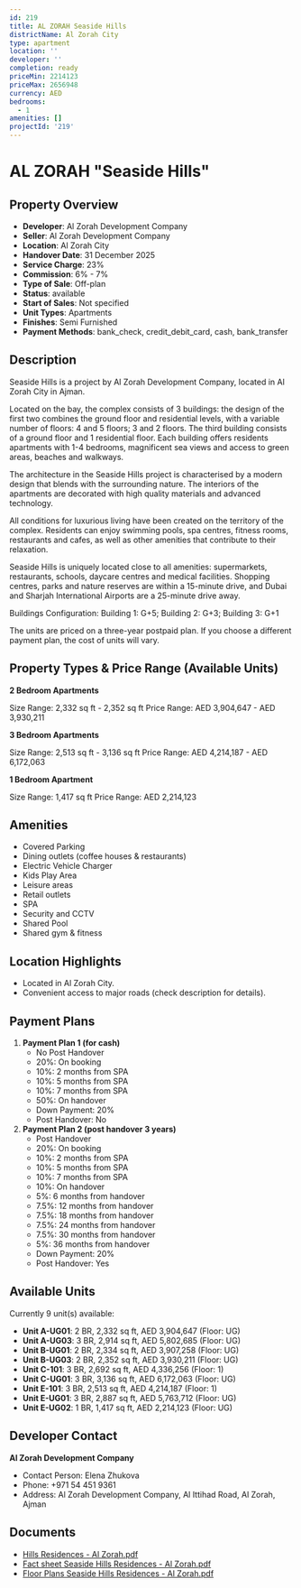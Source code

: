 ```yaml
---
id: 219
title: AL ZORAH Seaside Hills
districtName: Al Zorah City
type: apartment
location: ''
developer: ''
completion: ready
priceMin: 2214123
priceMax: 2656948
currency: AED
bedrooms:
  - 1
amenities: []
projectId: '219'
---
```


# AL ZORAH "Seaside Hills"

## Property Overview
- **Developer**: Al Zorah Development Company
- **Seller**: Al Zorah Development Company
- **Location**: Al Zorah City
- **Handover Date**: 31 December 2025
- **Service Charge**: 23%
- **Commission**: 6% - 7%
- **Type of Sale**: Off-plan
- **Status**: available
- **Start of Sales**: Not specified
- **Unit Types**: Apartments
- **Finishes**: Semi Furnished
- **Payment Methods**: bank_check, credit_debit_card, cash, bank_transfer

## Description
Seaside Hills is a project by Al Zorah Development Company, located in Al Zorah City in Ajman. 

Located on the bay, the complex consists of 3 buildings: the design of the first two combines the ground floor and residential levels, with a variable number of floors: 4 and 5 floors; 3 and 2 floors. The third building consists of a ground floor and 1 residential floor. Each building offers residents apartments with 1-4 bedrooms, magnificent sea views and access to green areas, beaches and walkways.

The architecture in the Seaside Hills project is characterised by a modern design that blends with the surrounding nature. The interiors of the apartments are decorated with high quality materials and advanced technology.

All conditions for luxurious living have been created on the territory of the complex. Residents can enjoy swimming pools, spa centres, fitness rooms, restaurants and cafes, as well as other amenities that contribute to their relaxation.

Seaside Hills is uniquely located close to all amenities: supermarkets, restaurants, schools, daycare centres and medical facilities. Shopping centres, parks and nature reserves are within a 15-minute drive, and Dubai and Sharjah International Airports are a 25-minute drive away.

Buildings Configuration: Building 1: G+5; Building 2: G+3; Building 3: G+1

The units are priced on a three-year postpaid plan. If you choose a different payment plan, the cost of units will vary.

## Property Types & Price Range (Available Units)
**2 Bedroom Apartments**

Size Range: 2,332 sq ft - 2,352 sq ft
Price Range: AED 3,904,647 - AED 3,930,211

**3 Bedroom Apartments**

Size Range: 2,513 sq ft - 3,136 sq ft
Price Range: AED 4,214,187 - AED 6,172,063

**1 Bedroom Apartment**

Size Range: 1,417 sq ft
Price Range: AED 2,214,123

## Amenities
- Covered Parking
- Dining outlets  (coffee houses & restaurants)
- Electric Vehicle Charger
- Kids Play Area
- Leisure areas
- Retail outlets
- SPA
- Security and CCTV
- Shared Pool
- Shared gym & fitness

## Location Highlights
- Located in Al Zorah City.
- Convenient access to major roads (check description for details).

## Payment Plans
1. **Payment Plan 1 (for cash)**
   - No Post Handover
   - 20%: On booking
   - 10%: 2 months from SPA
   - 10%: 5 months from SPA
   - 10%: 7 months from SPA
   - 50%: On handover
   - Down Payment: 20%
   - Post Handover: No
2. **Payment Plan 2 (post handover 3 years)**
   - Post Handover
   - 20%: On booking
   - 10%: 2 months from SPA
   - 10%: 5 months from SPA
   - 10%: 7 months from SPA
   - 10%: On handover
   - 5%: 6 months from handover
   - 7.5%: 12 months from handover
   - 7.5%: 18 months from handover
   - 7.5%: 24 months from handover
   - 7.5%: 30 months from handover
   - 5%: 36 months from handover
   - Down Payment: 20%
   - Post Handover: Yes

## Available Units
Currently 9 unit(s) available:
- **Unit A-UG01**: 2 BR, 2,332 sq ft, AED 3,904,647 (Floor: UG)
- **Unit A-UG03**: 3 BR, 2,914 sq ft, AED 5,802,685 (Floor: UG)
- **Unit B-UG01**: 2 BR, 2,334 sq ft, AED 3,907,258 (Floor: UG)
- **Unit B-UG03**: 2 BR, 2,352 sq ft, AED 3,930,211 (Floor: UG)
- **Unit C-101**: 3 BR, 2,692 sq ft, AED 4,336,256 (Floor: 1)
- **Unit C-UG01**: 3 BR, 3,136 sq ft, AED 6,172,063 (Floor: UG)
- **Unit E-101**: 3 BR, 2,513 sq ft, AED 4,214,187 (Floor: 1)
- **Unit E-UG01**: 3 BR, 2,887 sq ft, AED 5,763,712 (Floor: UG)
- **Unit E-UG02**: 1 BR, 1,417 sq ft, AED 2,214,123 (Floor: UG)

## Developer Contact
**Al Zorah Development Company**
- Contact Person: Elena Zhukova
- Phone: +971 54 451 9361
- Address: Al Zorah Development Company, Al Ittihad Road, Al Zorah, Ajman

## Documents
- [Hills Residences - Al Zorah.pdf](https://cdn.geniemap.net/2023/06/22/g2CNDrqUuJ1Xglt9uKeGHoWA0ZnEYaqaAV1U1MhL.pdf)
- [Fact sheet Seaside Hills Residences - Al Zorah.pdf](https://cdn.geniemap.net/2023/06/22/wOiAjggApadxvVJlJYj5EKw7XI8Own6uzS0sGqso.pdf)
- [Floor Plans Seaside Hills Residences - Al Zorah.pdf](https://cdn.geniemap.net/2023/06/22/yjae9lUpLJD7wj9klCWX2jr4BSjJkCkVvhjjhjQv.pdf)
